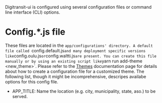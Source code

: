 Digitransit-ui is configured using several configuration files or command line interface (CLI) options.

# Config.*.js file
These files are located in the `app/configurations' directory.
A default file called `config.default.js` and many deployment specific versions like `config.oulu.js` or `config.waltti.js` are present.
You can create this file manually or by using an existing script like `yarn run add-theme <new_theme>`.
Please refer to the [Themes](https://github.com/HSLdevcom/digitransit-ui/blob/master/docs/Themes.md) documentation page for details
about how to create a configuration file for a customized theme.
The following list, though it might be incomprehensive, descripes availabe options for this config file.

* APP_TITLE: Name the location (e.g. city, municipality, state, aso.) to be served.
